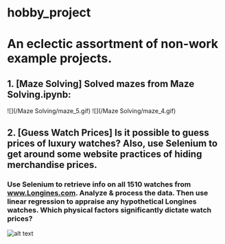 # hobby_project

# An eclectic assortment of non-work example projects.

## 1. [Maze Solving] Solved mazes from Maze Solving.ipynb:
![](/Maze Solving/maze_5.gif)
![](/Maze Solving/maze_4.gif)
## 2. [Guess Watch Prices] Is it possible to guess prices of luxury watches? Also, use Selenium to get around some website practices of hiding merchandise prices.
### Use Selenium to retrieve info on all 1510 watches from www.Longines.com. Analyze & process the data. Then use linear regression to appraise any hypothetical Longines watches. Which physical factors significantly dictate watch prices?
![alt text](https://github.com/ZhongRabbit/hobby_project/blob/master/Guess%20Watch%20Prices/Example%20Longines%20Watches.png)
